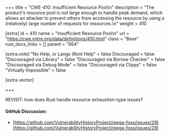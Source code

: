 +++
title = "CWE-410: Insufficient Resource Pool\n"
description = "The product's resource pool is not large enough to handle peak demand, which allows an attacker to prevent others from accessing the resource by using a (relatively) large number of requests for resources.\n"
weight = 410

[extra]
id = 410
name = "Insufficient Resource Pool\n"
url = "https://cwe.mitre.org/data/definitions/410.html"
class = "Base"
rust_docs_links = []
parent = "664"

[extra.vote]
"No Help, or Langs Wont Help" = false
Discouraged = false
"Discouraged via Library" = false
"Discouraged via Borrow Checker" = false
"Discouraged via Debug Mode" = false
"Discouraged via Clippy" = false
"Virtually Impossible" = false

[extra.vector]

+++

REVISIT: how does Rust handle resource exhaustion-type issues?
#### GitHub Discussion:
- [https://github.com/VulnerabilityHistoryProject/mega-foss/issues/29](https://github.com/VulnerabilityHistoryProject/mega-foss/issues/29)